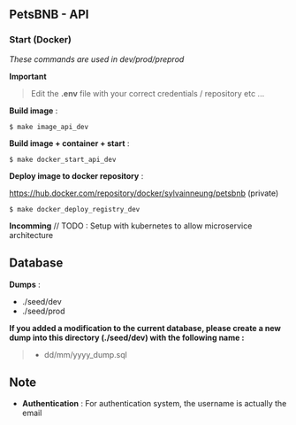 ## PetsBNB - API

### Start (Docker)

*These commands are used in dev/prod/preprod*

**Important**
> Edit the **.env** file with your correct credentials / repository etc ...




**Build image**  : 

    $ make image_api_dev
    
**Build image + container + start**  : 

    $ make docker_start_api_dev
    
**Deploy image to docker repository**  : 

https://hub.docker.com/repository/docker/sylvainneung/petsbnb (private)

    $ make docker_deploy_registry_dev
  
**Incomming**
// TODO  : Setup with kubernetes to allow microservice architecture



## Database 

**Dumps** : 
- ./seed/dev
- ./seed/prod

**If you added a modification to the current database, please create a new dump into this directory (./seed/dev) with the following name :**

> - dd/mm/yyyy_dump.sql

## Note
- **Authentication** : For authentication system, the username is actually the email 